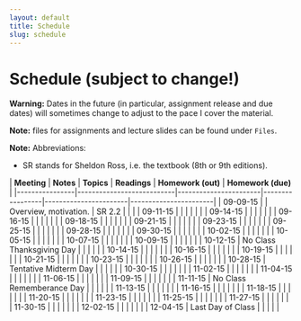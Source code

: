 ```yaml
---
layout: default
title: Schedule
slug: schedule
---
```


Schedule (subject to change!)
=============================

**Warning:** Dates in the future (in particular, assignment release and due dates) will sometimes change to adjust to the pace I cover the material.

**Note:** files for assignments and lecture slides can be found under ``Files``.

**Note:** Abbreviations:

- SR stands for Sheldon Ross, i.e. the textbook (8th or 9th editions).

<table>  | <b>Meeting</b> | <b>Notes</b>              | <b>Topics</b>         | <b>Readings</b> | <b>Homework (out)</b> | <b>Homework (due)</b> |
|----------------|---------------------------|-----------------------|-----------------|-----------------------|-----------------------|
| 09-09-15       |                           | Overview, motivation. | SR 2.2          |                       |                       |
| 09-11-15       |                           |                       |                 |                       |                       |
| 09-14-15       |                           |                       |                 |                       |                       |
| 09-16-15       |                           |                       |                 |                       |                       |
| 09-18-15       |                           |                       |                 |                       |                       |
| 09-21-15       |                           |                       |                 |                       |                       |
| 09-23-15       |                           |                       |                 |                       |                       |
| 09-25-15       |                           |                       |                 |                       |                       |
| 09-28-15       |                           |                       |                 |                       |                       |
| 09-30-15       |                           |                       |                 |                       |                       |
| 10-02-15       |                           |                       |                 |                       |                       |
| 10-05-15       |                           |                       |                 |                       |                       |
| 10-07-15       |                           |                       |                 |                       |                       |
| 10-09-15       |                           |                       |                 |                       |                       |
| 10-12-15       | No Class Thanksgiving Day |                       |                 |                       |                       |
| 10-14-15       |                           |                       |                 |                       |                       |
| 10-16-15       |                           |                       |                 |                       |                       |
| 10-19-15       |                           |                       |                 |                       |                       |
| 10-21-15       |                           |                       |                 |                       |                       |
| 10-23-15       |                           |                       |                 |                       |                       |
| 10-26-15       |                           |                       |                 |                       |                       |
| 10-28-15       | Tentative Midterm Day     |                       |                 |                       |                       |
| 10-30-15       |                           |                       |                 |                       |                       |
| 11-02-15       |                           |                       |                 |                       |                       |
| 11-04-15       |                           |                       |                 |                       |                       |
| 11-06-15       |                           |                       |                 |                       |                       |
| 11-09-15       |                           |                       |                 |                       |                       |
| 11-11-15       | No Class Rememberance Day |                       |                 |                       |                       |
| 11-13-15       |                           |                       |                 |                       |                       |
| 11-16-15       |                           |                       |                 |                       |                       |
| 11-18-15       |                           |                       |                 |                       |                       |
| 11-20-15       |                           |                       |                 |                       |                       |
| 11-23-15       |                           |                       |                 |                       |                       |
| 11-25-15       |                           |                       |                 |                       |                       |
| 11-27-15       |                           |                       |                 |                       |                       |
| 11-30-15       |                           |                       |                 |                       |                       |
| 12-02-15       |                           |                       |                 |                       |                       |
| 12-04-15       | Last Day of Class         |                       |                 |                       |                       |<!-- schedule --></table>

